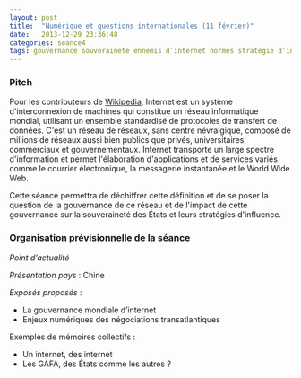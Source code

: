 ```yaml
---
layout: post
title:  "Numérique et questions internationales (11 février)"
date:   2013-12-29 23:36:48
categories: seance4
tags: gouvernance souveraineté ennemis d’internet normes stratégie d’influence Open Government Partnership soft power réseau social diplomatique G8 G20 DG CNECT Neelie KROES noms de domaine ICANN FGI censure internet 2 ACTA CETA TAFTA TTIP lieux de pouvoir aide au développement développement solidaire
---
```


### Pitch

Pour les contributeurs de [Wikipedia][], Internet est un système
d'interconnexion de machines qui constitue un réseau informatique
mondial, utilisant un ensemble standardisé de protocoles de transfert
de données. C'est un réseau de réseaux, sans centre névralgique,
composé de millions de réseaux aussi bien publics que privés,
universitaires, commerciaux et gouvernementaux. Internet transporte un
large spectre d'information et permet l'élaboration d'applications
et de services variés comme le courrier électronique, la messagerie
instantanée et le World Wide Web.

Cette séance permettra de déchiffrer cette définition et de se
poser la question de la gouvernance de ce réseau et de l'impact de
cette gouvernance sur la souveraineté des États et leurs stratégies
d'influence.

### Organisation prévisionnelle de la séance

_Point d’actualité_

_Présentation pays_ : Chine

_Exposés proposés_ :

- La gouvernance mondiale d’internet
- Enjeux numériques des négociations transatlantiques

Exemples de mémoires collectifs :

- Un internet, des internet
- Les GAFA, des États comme les autres ?

[Wikipedia]: http://fr.wikipedia.org
